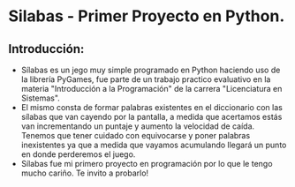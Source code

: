 # Silabas - Primer Proyecto en Python.
## Introducción:
- Sílabas es un jego muy simple programado en Python haciendo uso de la librería PyGames, fue parte de un trabajo practico evaluativo
en la materia "Introducción a la Programación" de la carrera "Licenciatura en Sistemas".
- El mismo consta de formar palabras existentes en el diccionario
con las sílabas que van cayendo por la pantalla, a medida que acertamos estás van incrementando un puntaje y aumento la velocidad de caída. Tenemos que tener
cuidado con equivocarse y poner palabras inexistentes ya que a medida que vayamos acumulando llegará un punto en donde perderemos el juego.
- Sílabas fue mi primero proyecto en programación por lo que le tengo mucho cariño. Te invito a probarlo!

